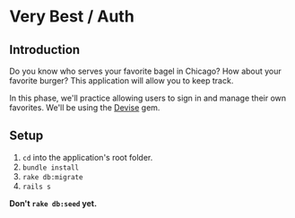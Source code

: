 # Very Best / Auth

## Introduction

Do you know who serves your favorite bagel in Chicago? How about your favorite burger? This application will allow you to keep track.

In this phase, we'll practice allowing users to sign in and manage their own favorites. We'll be using the [Devise](https://gist.github.com/rbetina/9ef4a9ffa4604df74bb5) gem.

## Setup

 1. `cd` into the application's root folder.
 1. `bundle install`
 1. `rake db:migrate`
 1. `rails s`

**Don't `rake db:seed` yet.**


